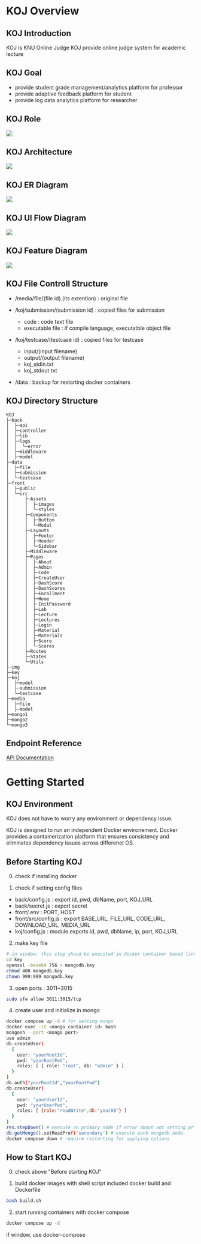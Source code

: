 # KOJ Overview

## KOJ Introduction

KOJ is KNU Online Judge
KOJ provide online judge system for academic lecture

## KOJ Goal

- provide student grade management/analytics platform for professor
- provide adaptive feedback platform for student
- provide log data analytics platform for researcher

## KOJ Role

<img src="./img/KOJ.drawio.svg"/>

## KOJ Architecture

<img src="./img/KOJ_architecture.drawio.svg"/>

## KOJ ER Diagram

<img src="./img/KOJ_ER.drawio.svg"/>

## KOJ UI Flow Diagram

<img src="./img/KOJ_UI_flow.drawio.svg"/>

## KOJ Feature Diagram

<img src="./img/KOJ_Feature.drawio.svg"/>

## KOJ File Controll Structure

- /media/file/(file id).(its extention) : original file

- /koj/submission/(submission id) : copied files for submission

  - code : code text file
  - executable file : if compile language, executatble object file

- /koj/testcase/(testcase id) : copied files for testcase

  - input/(input filename)
  - output/(output filename)
  - koj_stdin.txt
  - koj_stdout.txt

- /data : backup for restarting docker containers

## KOJ Directory Structure

```
KOJ
├─back
│  ├─api
│  ├─controller
│  ├─lib
│  ├─logs
│  │  └─error
│  ├─middleware
│  ├─model
├─data
│  ├─file
│  ├─submission
│  └─testcase
├─front
│  ├─public
│  └─src
│      ├─Assets
│      │  ├─images
│      │  └─styles
│      ├─Components
│      │  ├─Button
│      │  └─Modal
│      ├─Layouts
│      │  ├─Footer
│      │  ├─Header
│      │  └─Sidebar
│      ├─Middleware
│      ├─Pages
│      │  ├─About
│      │  ├─Admin
│      │  ├─Code
│      │  ├─CreateUser
│      │  ├─DashScore
│      │  ├─DashScores
│      │  ├─Enrollment
│      │  ├─Home
│      │  ├─InitPassword
│      │  ├─Lab
│      │  ├─Lecture
│      │  ├─Lectures
│      │  ├─Login
│      │  ├─Material
│      │  ├─Materials
│      │  ├─Score
│      │  └─Scores
│      ├─Routes
│      ├─States
│      └─Utils
├─img
├─key
├─koj
│  ├─model
│  ├─submission
│  └─testcase
├─media
│  ├─file
│  ├─model
├─mongo1
├─mongo2
└─mongo3
```

## Endpoint Reference

[API Documentation](API.md)

# Getting Started

## KOJ Environment

KOJ does not have to worry any environment or dependency issue.

KOJ is designed to run an independent Docker environement. Docker provides a containerization platform that ensures consistency and eliminates dependency issues across differenet OS.

## Before Starting KOJ

0. check if installing docker

1. check if setting config files

- back/config.js : export id, pwd, dbName, port, KOJ_URL
- back/secret.js : export secret
- front/.env : PORT, HOST
- front/src/config.js : export BASE_URL, FILE_URL, CODE_URL, DOWNLOAD_URL, MEDIA_URL
- koj/config.js : module.exports id, pwd, dbName, ip, port, KOJ_URL

2. make key file

```bash
# in window, this step shoud be executed in docker container based linux
cd key
openssl -base64 756 > mongodb.key
chmod 400 mongodb.key
chown 999:999 mongodb.key
```

3. open ports : 3011~3015

```bash
sudo ufw allow 3011:3015/tcp
```

4. create user and initialize in mongo

```bash
docker compose up -d # for setting mongo
docker exec -it <mongo container id> bash
mongosh --port <mongo port>
use admin
db.createUser(
  {
    user: "yourRootId",
    pwd: "yourRootPwd",
    roles: [ { role: "root", db: "admin" } ]
  }
)
db.auth("yourRootId","yourRootPwd")
db.createUser(
  {
    user: "yourUserId",
    pwd: "yourUserPwd",
    roles: [ {role:"readWrite",db:"yourDB"} ]
  }
)
res.stepDown() # execute on primary node if error about not setting primary
db.getMongo().setReadPref('secondary') # execute each mongodb node
docker compose down # require restarting for applying options
```

## How to Start KOJ

0. check above "Before starting KOJ"

1. build docker images with shell script included docker build and Dockerfile

```bash
bash build.sh
```

2. start running containers with docker compose

```bash
docker compose up -d
```

if window, use docker-compose
